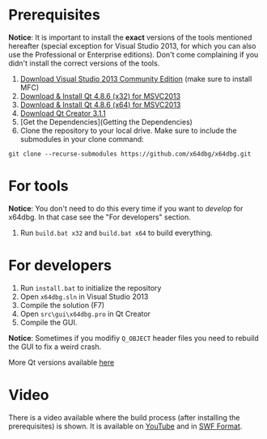 # Prerequisites

**Notice**: It is important to install the **exact** versions of the tools mentioned hereafter (special exception for Visual Studio 2013, for which you can also use the Professional or Enterprise editions). Don't come complaining if you didn't install the correct versions of the tools.

1. [Download Visual Studio 2013 Community Edition](https://www.visualstudio.com/en-us/news/vs2013-community-vs.aspx) (make sure to install MFC)
2. [Download & Install Qt 4.8.6 (x32) for MSVC2013](http://sourceforge.net/projects/qt64ng/files/qt/x86/4.8.6/msvc2013/qt-4.8.6-x86-msvc2013.exe/download)
3. [Download & Install Qt 4.8.6 (x64) for MSVC2013](http://sourceforge.net/projects/qt64ng/files/qt/x86-64/4.8.6/msvc2013/qt-4.8.6-x64-msvc2013.exe/download)
4. [Download Qt Creator 3.1.1](http://download.qt-project.org/official_releases/qtcreator/3.1/3.1.1/qt-creator-opensource-windows-x86-3.1.1.exe)
5. [Get the Dependencies](Getting the Dependencies)
6. Clone the repository to your local drive. Make sure to include the submodules in your clone command:
```
git clone --recurse-submodules https://github.com/x64dbg/x64dbg.git
```

# For tools

**Notice**: You don't need to do this every time if you want to *develop* for x64dbg. In that case see the "For developers" section.

1. Run `build.bat x32` and `build.bat x64` to build everything.

# For developers

1. Run `install.bat` to initialize the repository
2. Open `x64dbg.sln` in Visual Studio 2013
3. Compile the solution (F7)
4. Open `src\gui\x64dbg.pro` in Qt Creator
5. Compile the GUI.

**Notice**: Sometimes if you modifiy `Q_OBJECT` header files you need to rebuild the GUI to fix a weird crash.

More Qt versions available [here](https://sourceforge.net/projects/qt64ng/files)

# Video

There is a video available where the build process (after installing the prerequisites) is shown. It is available on [YouTube](https://youtu.be/M3J2wpXpeX0) and in [SWF Format](https://mega.nz/#!D4x1wQZD!LNz_K4GOhNuJlgS1oztlgdRhoZwPODWyQdd6ISUVvF0).
